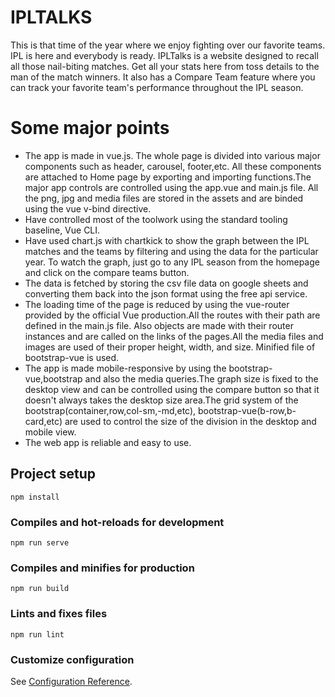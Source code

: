 # IPLTALKS
This is that time of the year where we enjoy fighting over our favorite teams. 
IPL is here and everybody is ready.
IPLTalks is a website designed to recall all those nail-biting matches.
Get all your stats here from toss details to the man of the match winners. 
It also has a Compare Team feature where you can track your favorite team's performance throughout the IPL season.

# Some major points
* The app is made in vue.js. The whole page is divided into various major components such as header, carousel, footer,etc. All these components are attached to Home page by exporting and importing functions.The major app controls are controlled using the app.vue and main.js file. All the png, jpg and media files are stored in the assets and are binded using the vue v-bind directive.
* Have controlled most of the toolwork using the standard tooling baseline, Vue CLI.
* Have used chart.js with chartkick to show the graph between the IPL matches and the teams by filtering and using the data for the particular year. To watch the graph, just go to any IPL season from the homepage and click on the compare teams button.
* The data is fetched by storing the csv file data on google sheets and converting them back into the json format using the free api service.
* The loading time of the page is reduced by using the vue-router provided by the official Vue production.All the routes with their path are defined in the main.js file. Also objects are made with their router instances and are called on the links of the pages.All the media files and images are used of their proper height, width, and size. Minified file of bootstrap-vue is used.
* The app is made mobile-responsive by using the bootstrap-vue,bootstrap and also the media queries.The graph size is fixed to the desktop view and can be controlled using the compare button so that it doesn't always takes the desktop size area.The grid system of the bootstrap(container,row,col-sm,-md,etc), bootstrap-vue(b-row,b-card,etc) are used to control the size of the division in the desktop and mobile view.
* The web app is reliable and easy to use.


## Project setup
```
npm install
```

### Compiles and hot-reloads for development
```
npm run serve
```

### Compiles and minifies for production
```
npm run build
```

### Lints and fixes files
```
npm run lint
```

### Customize configuration
See [Configuration Reference](https://cli.vuejs.org/config/).
